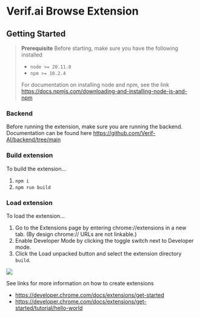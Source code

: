 # Verif.ai Browse Extension

## Getting Started

> **Prerequisite**
> Before starting, make sure you have the following installed
> - `node >= 20.11.0`
> - `npm >= 10.2.4`
>
> For documentation on installing node and npm, see the link https://docs.npmjs.com/downloading-and-installing-node-js-and-npm

### Backend

Before running the extension, make sure you are running the backend. Documentation can be found here https://github.com/Verif-AI/backend/tree/main

### Build extension
To build the extension...

1. `npm i`
2. `npm run build`

### Load extension

To load the extension...

1. Go to the Extensions page by entering chrome://extensions in a new tab. (By design chrome:// URLs are not linkable.)
2. Enable Developer Mode by clicking the toggle switch next to Developer mode.
3. Click the Load unpacked button and select the extension directory `build`.

![](https://developer.chrome.com/static/docs/extensions/get-started/tutorial/hello-world/image/extensions-page-e0d64d89a6acf_960.png)

See links for more information on how to create extensions
- https://developer.chrome.com/docs/extensions/get-started
- https://developer.chrome.com/docs/extensions/get-started/tutorial/hello-world